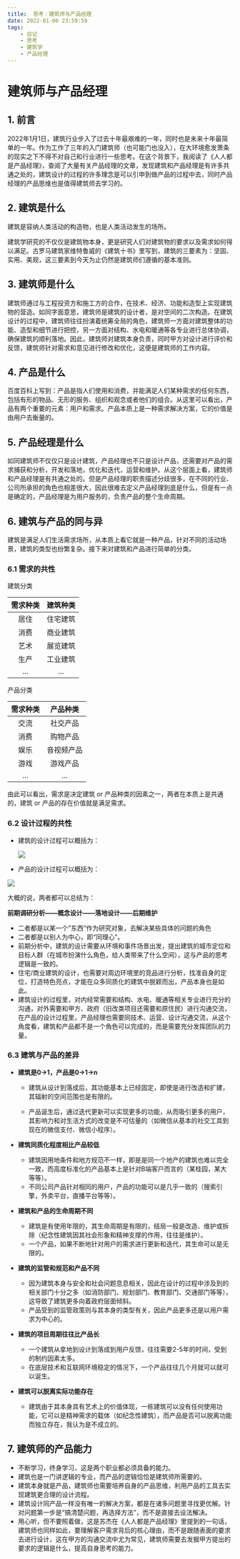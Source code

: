 ```yaml
---
title:  思考：建筑师与产品经理
date: 2022-01-06 23:59:59
tags: 
    - 日记
    - 思考
    - 建筑学
    - 产品经理
---
```

# 建筑师与产品经理

## 1. 前言

  2022年1月1日，建筑行业步入了过去十年最艰难的一年，同时也是未来十年最简单的一年。作为工作了三年的入门建筑师（也可能门也没入），在大环境愈发萧条的现实之下不得不对自己和行业进行一些思考。在这个背景下，我阅读了《人人都是产品经理》，查阅了大量有关产品经理的文章，发现建筑和产品经理是有许多共通之处的，建筑设计的过程的许多理念是可以引申到做产品的过程中去，同时产品经理的产品思维也是值得建筑师去学习的。

## 2. 建筑是什么

<!--more-->

  建筑是容纳人类活动的构造物，也是人类活动发生的场所。

建筑学研究的不仅仅是建筑物本身，更是研究人们对建筑物的要求以及需求如何得以满足。古罗马建筑家维特鲁威的《建筑十书》里写到，建筑的三要素为：坚固、实用、美观，这三要素到今天为止仍然是建筑师们遵循的基本准则。

## 3. 建筑师是什么

  建筑师通过与工程投资方和施工方的合作，在技术、经济、功能和造型上实现建筑物的营造。如同字面意思，建筑师是建筑的设计者，是对空间的二次构造。在建筑设计的过程中，建筑师往往扮演着统筹全局的角色，建筑师一方面对建筑整体的功能、造型和细节进行把控，另一方面对结构、水电和暖通等各专业进行总体协调，确保建筑的顺利落地。因此，建筑师对建筑本身负责，同时甲方对设计进行评价和反馈，建筑师针对需求和意见进行修改和优化，这便是建筑师的工作内容。

## 4. 产品是什么

  百度百科上写到：产品是指人们使用和消费，并能满足人们某种需求的任何东西，包括有形的物品、无形的服务、组织和观念或者他们的组合。从这里可以看出，产品有两个重要的元素：用户和需求。产品本质上是一种需求解决方案，它的价值是由用户去衡量的。

## 5. 产品经理是什么

  如同建筑师不仅仅只是设计建筑，产品经理也不只是设计产品，还需要对产品的需求捕获和分析，开发和落地，优化和迭代，运营和维护。从这个层面上看，建筑师和产品经理是有共通之处的。但是产品经理的职责描述分歧很多，在不同的行业、公司所承担的角色也相差很大，因此很难去定义产品经理到底是什么，但是有一点是确定的，产品经理是为用户服务的，负责产品的整个生命周期。

## 6. 建筑与产品的同与异

  建筑是满足人们生活需求场所，从本质上看它就是一种产品，针对不同的活动场景，建筑的类型也纷繁复杂。接下来对建筑和产品进行简单的分类。

### 6.1 需求的共性

建筑分类

| **需求种类** | **建筑种类** |
| :----------: | :----------: |
|     居住     |   住宅建筑   |
|     消费     |   商业建筑   |
|     艺术     |   展览建筑   |
|     生产     |   工业建筑   |
|     ...      |     ...      |

产品分类

| **需求种类** | **产品种类** |
| :----------: | :----------: |
|     交流     |   社交产品   |
|     消费     |   购物产品   |
|     娱乐     |  音视频产品  |
|     游戏     |   游戏产品   |
|     ...      |     ...      |

由此可以看出，需求是决定建筑 or 产品种类的因素之一，两者在本质上是共通的，建筑 or 产品的存在价值就是满足需求。

### 6.2 设计过程的共性

- 建筑的设计过程可以概括为：

  ![](../建筑设计过程.jpg)

- 产品的设计过程可以概括为：

![](../产品过程-16414861596443.jpg)

  大概的说，两者都可以总结为：

  **前期调研分析——概念设计——落地设计——后期维护**

- 二者都是以某一个”东西“作为研究对象，去解决某些具体的问题的角色
- 二者都是以别人为中心，即“同理心”。
- 前期分析中，建筑的设计需要从环境和事件场景出发，提出建筑的城市定位和目标人群（在城市扮演什么角色，给人类带来了什么空间），这与产品的思考逻辑是一致的。
- 住宅/商业建筑的设计，也需要对周边环境里的竞品进行分析，找准自身的定位，打造特色亮点，才能在众多同质化的建筑中脱颖而出，产品本身也是如此。
- 建筑设计的过程里，对内经常需要和结构、水电、暖通等相关专业进行充分的沟通，对外需要和甲方、政府（旧改类项目还需要和原住民）进行沟通交流，在产品的设计过程里，产品经理也需要同技术、运营、设计沟通交流，从这个角度看，建筑和产品都不是一个角色可以完成的，而是需要充分发挥团队的力量。

### 6.3 建筑与产品的差异

- **建筑是0→1，产品是0→1→n**

  - 建筑从设计到落成后，其功能基本上已经固定，即使是进行改造和扩建，其辐射的空间范围也是有限的。

  - 产品诞生后，通过迭代更新可以实现更多的功能，从而吸引更多的用户，其影响力和对生活方式的改变是不可估量的（如微信从基本的社交工具到现在的微信支付、微信小程序）。
- **建筑同质化程度相比产品较低**
  - 建筑因用地条件和地方规范不一样，即是是同一个地产的建筑也难以完全一致，而高度标准化的产品基本上是针对B端客户而言的（某桂园，某大等等）。
  - 不同公司产品针对相同的用户，产品的功能可以是几乎一致的（搜索引擎，外卖平台，直播平台等等）。
- **建筑和产品的生命周期不同**
    - 建筑是有使用年限的，其生命周期是有限的，结局一般是改造、维护或拆除（纪念性建筑因其社会形象和精神支撑的作用，往往是维护）。
    - 一个产品，如果不断地针对用户的需求进行更新和迭代，其生命可以是无限的。
- **建筑的监管和规范和产品不同**
    - 因为建筑本身与安全和社会问题息息相关，因此在设计的过程中涉及到的相关部门十分之多（如消防部门、规划部门、教育部门、交通部门等等），这导致了建筑更多向着政府层面倾斜。
    - 产品受到的监管政策则与其本身的类型有关，因此产品更多还是以用户需求为中心的。
- **建筑的项目周期往往比产品长**
    - 一个建筑从拿地到设计到落成到用户反馈，往往需要2-5年的时间，受到的制约因素太多。
    - 在底层技术和互联网环境稳定的情况下，一个产品往往几个月就可以就可以诞生。
- **建筑可以脱离实际功能存在**
    - 建筑由于其本身具有艺术上的价值体现，一栋建筑可以没有任何使用功能，它可以是精神需求的载体（如纪念性建筑），而产品是否可以脱离功能而独立存在，我认为是不成立的。



## 7. 建筑师的产品能力

- 不断学习，终身学习，这是两个职业都必须具备的能力。
- 建筑也是一门讲逻辑的专业，而产品的逻辑恰恰是建筑师所需要的。
- 建筑本身就是产品，建筑师也需要培养自身的产品思维，利用产品的工具去实现建筑更合理的设计流程。
- 建筑设计同产品一样没有唯一的解决方案，都是在诸多问题里寻找更优解。针对问题第一步是“搞清楚问题，再选择方法”，而不是直接去设法解决。
- 用心听，但不要照着做，这是苏杰在《人人都是产品经理》里提到的一句话，建筑师也同样如此，要理解客户需求背后的核心理由，而不是跟随表面的要求去进行设计，这在甲方的沟通交流中尤为常见，建筑师需要去发掘甲方提出的要求的逻辑是什么，提高自身思考的能力。

